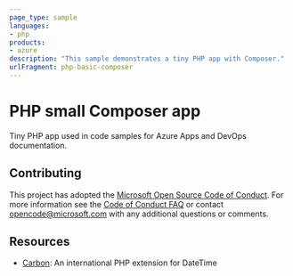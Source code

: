 ```yaml
---
page_type: sample
languages:
- php
products:
- azure
description: "This sample demonstrates a tiny PHP app with Composer."
urlFragment: php-basic-composer
---
```


# PHP small Composer app

Tiny PHP app used in code samples for Azure Apps and DevOps documentation.

## Contributing

This project has adopted the [Microsoft Open Source Code of Conduct](https://opensource.microsoft.com/codeofconduct/). For more information see the [Code of Conduct FAQ](https://opensource.microsoft.com/codeofconduct/faq/) or contact [opencode@microsoft.com](mailto:opencode@microsoft.com) with any additional questions or comments.

## Resources

* [Carbon](https://github.com/briannesbitt/Carbon): An international PHP extension for DateTime
